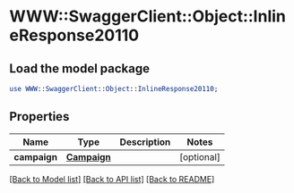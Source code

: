 # WWW::SwaggerClient::Object::InlineResponse20110

## Load the model package
```perl
use WWW::SwaggerClient::Object::InlineResponse20110;
```

## Properties
Name | Type | Description | Notes
------------ | ------------- | ------------- | -------------
**campaign** | [**Campaign**](Campaign.md) |  | [optional] 

[[Back to Model list]](../README.md#documentation-for-models) [[Back to API list]](../README.md#documentation-for-api-endpoints) [[Back to README]](../README.md)


